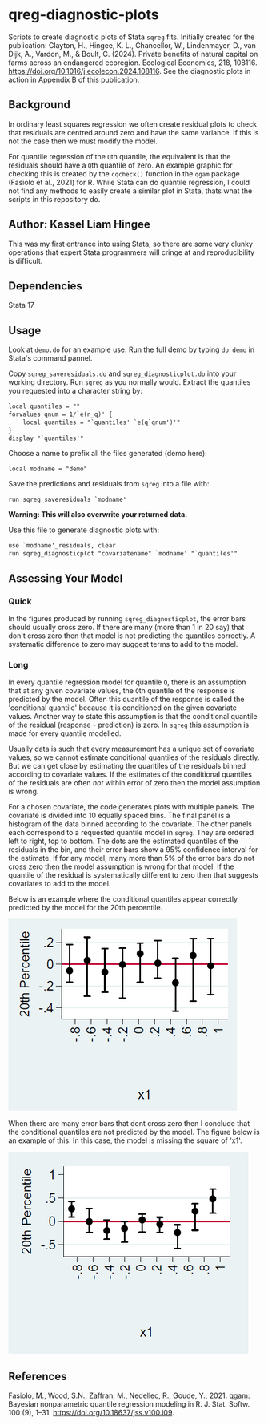 # qreg-diagnostic-plots
Scripts to create diagnostic plots of Stata `sqreg` fits.
Initially created for the publication: Clayton, H., Hingee, K. L., Chancellor, W., Lindenmayer, D., van Dijk, A., Vardon, M., & Boult, C. (2024). Private benefits of natural capital on farms across an endangered ecoregion. Ecological Economics, 218, 108116. https://doi.org/10.1016/j.ecolecon.2024.108116.
See the diagnostic plots in action in Appendix B of this publication.


## Background
In ordinary least squares regression we often create residual plots to check that residuals are centred around zero and have the same variance. If this is not the case then we must modify the model.

For quantile regression of the `Q`th quantile, the equivalent is that the residuals should have a `Q`th quantile of zero.
An example graphic for checking this is created by the `cqcheck()` function in the `qgam` package (Fasiolo et al., 2021) for R.
While Stata can do quantile regression, I could not find any methods to easily create a similar plot in Stata, thats what the scripts in this repository do.

## Author: Kassel Liam Hingee
This was my first entrance into using Stata, so there are some very clunky operations that expert Stata programmers will cringe at and reproducibility is difficult.

## Dependencies
Stata 17

## Usage
Look at `demo.do` for an example use. Run the full demo by typing `do demo` in Stata's command pannel.

Copy `sqreg_saveresiduals.do` and `sqreg_diagnosticplot.do` into your working directory.
Run `sqreg` as you normally would.
Extract the quantiles you requested into a character string by:

```
local quantiles = ""
forvalues qnum = 1/`e(n_q)' {
	local quantiles = "`quantiles' `e(q`qnum')'"
}
display "`quantiles'"
```

Choose a name to prefix all the files generated (demo here):
```
local modname = "demo" 
```

Save the predictions and residuals from `sqreg` into a file with:
```
run sqreg_saveresiduals `modname'
```
__Warning: This will also overwrite your returned data.__


Use this file to generate diagnostic plots with:
```
use `modname'_residuals, clear
run sqreg_diagnosticplot "covariatename" `modname' "`quantiles'"
```

## Assessing Your Model
### Quick
In the figures produced by running `sqreg_diagnosticplot`, the error bars should usually cross zero.
If there are many (more than 1 in 20 say) that don't cross zero then that model is not predicting the quantiles correctly.
A systematic difference to zero may suggest terms to add to the model.

### Long
In every quantile regression model for quantile `Q`, there is an assumption that at any given covariate values, the `Q`th quantile of the response is predicted by the model.
Often this quantile of the response is called the 'conditional quantile' because it is conditioned on the given covariate values. Another way to state this assumption is that the conditional quantile of the residual (response - prediction) is zero.
In `sqreg` this assumption is made for every quantile modelled.


Usually data is such that every measurement has a unique set of covariate values, so we cannot estimate conditional quantiles of the residuals directly.
But we can get close by estimating the quantiles of the residuals binned according to covariate values.
If the estimates of the conditional quantiles of the residuals are often *not* within error of zero then the model assumption is wrong.

For a chosen covariate, the code generates plots with multiple panels.
The covariate is divided into 10 equally spaced bins.
The final panel is a histogram of the data binned according to the covariate.
The other panels each correspond to a requested quantile model in `sqreg`. They are ordered left to right, top to bottom.
The dots are the estimated quantiles of the residuals in the bin, and their error bars show a 95% confidence interval for the estimate.
If for any model, many more than 5% of the error bars do not cross zero then the model assumption is wrong for that model.
If the quantile of the residual is systematically different to zero then that suggests covariates to add to the model.

Below is an example where the conditional quantiles appear correctly predicted by the model for the 20th percentile.

![A panel with all error bars crossing zero](/demo_panel_pass.PNG)

When there are many error bars that dont cross zero then I conclude that the conditional quantiles are not predicted by the model.
The figure below is an example of this.
In this case, the model is missing the square of 'x1'.

![A panel with some error bars above zero](/demo_panel_fail.PNG)

## References
Fasiolo, M., Wood, S.N., Zaffran, M., Nedellec, R., Goude, Y., 2021. qgam: Bayesian nonparametric quantile regression modeling in R. J. Stat. Softw. 100 (9), 1–31. https://doi.org/10.18637/jss.v100.i09.
